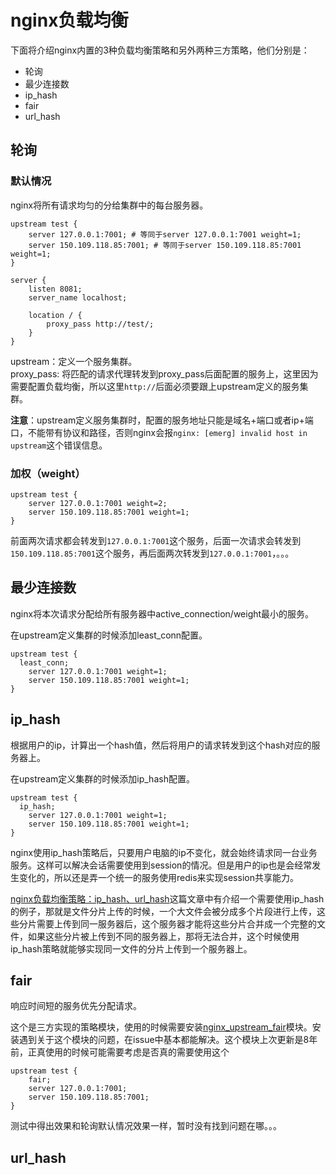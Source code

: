 # nginx负载均衡

下面将介绍nginx内置的3种负载均衡策略和另外两种三方策略，他们分别是：
- 轮询
- 最少连接数
- ip_hash
- fair
- url_hash

## 轮询

### 默认情况

nginx将所有请求均匀的分给集群中的每台服务器。

```
upstream test {
	server 127.0.0.1:7001; # 等同于server 127.0.0.1:7001 weight=1;
	server 150.109.118.85:7001; # 等同于server 150.109.118.85:7001 weight=1;
}

server {
	listen 8081;
	server_name localhost;

	location / {
		proxy_pass http://test/;
	}
}
```
upstream：定义一个服务集群。  
proxy_pass: 将匹配的请求代理转发到proxy_pass后面配置的服务上，这里因为需要配置负载均衡，所以这里`http://`后面必须要跟上upstream定义的服务集群。

**注意**：upstream定义服务集群时，配置的服务地址只能是域名+端口或者ip+端口，不能带有协议和路径，否则nginx会报`nginx: [emerg] invalid host in upstream`这个错误信息。

### 加权（weight）

```
upstream test {
	server 127.0.0.1:7001 weight=2;
	server 150.109.118.85:7001 weight=1;
}
```
前面两次请求都会转发到`127.0.0.1:7001`这个服务，后面一次请求会转发到`150.109.118.85:7001`这个服务，再后面两次转发到`127.0.0.1:7001`，。。。

## 最少连接数

nginx将本次请求分配给所有服务器中active_connection/weight最小的服务。

在upstream定义集群的时候添加least_conn配置。

```
upstream test {
  least_conn;
	server 127.0.0.1:7001 weight=1;
	server 150.109.118.85:7001 weight=1;
}
```

## ip_hash

根据用户的ip，计算出一个hash值，然后将用户的请求转发到这个hash对应的服务器上。

在upstream定义集群的时候添加ip_hash配置。

```
upstream test {
  ip_hash;
	server 127.0.0.1:7001 weight=1;
	server 150.109.118.85:7001 weight=1;
}
```

nginx使用ip_hash策略后，只要用户电脑的ip不变化，就会始终请求同一台业务服务。这样可以解决会话需要使用到session的情况。但是用户的ip也是会经常发生变化的，所以还是弄一个统一的服务使用redis来实现session共享能力。

[nginx负载均衡策略：ip_hash、url_hash](https://blog.csdn.net/xqhys/article/details/81788358)这篇文章中有介绍一个需要使用ip_hash的例子，那就是文件分片上传的时候，一个大文件会被分成多个片段进行上传，这些分片需要上传到同一服务器后，这个服务器才能将这些分片合并成一个完整的文件，如果这些分片被上传到不同的服务器上，那将无法合并，这个时候使用ip_hash策略就能够实现同一文件的分片上传到一个服务器上。

## fair

响应时间短的服务优先分配请求。

这个是三方实现的策略模块，使用的时候需要安装[nginx_upstream_fair](https://github.com/gnosek/nginx-upstream-fair/tree/master)模块。安装遇到关于这个模块的问题，在issue中基本都能解决。这个模块上次更新是8年前，正真使用的时候可能需要考虑是否真的需要使用这个

```
upstream test {
	fair;
	server 127.0.0.1:7001;
	server 150.109.118.85:7001;
}
```

测试中得出效果和轮询默认情况效果一样，暂时没有找到问题在哪。。。

## url_hash

